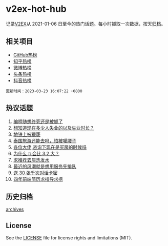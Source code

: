 # v2ex-hot-hub

 记录[V2EX](https://www.v2ex.com/)从 2021-01-06 日至今的热门话题。每小时抓取一次数据，按天[归档](archives)。
 
 ## 相关项目

- [GitHub热榜](https://github.com/it985/github-hot-hub)
- [知乎热榜](https://github.com/it985/zhihu-hot-hub)
- [微博热榜](https://github.com/it985/weibo-hot-hub)
- [头条热榜](https://github.com/it985/toutiao-hot-hub)
- [抖音热榜](https://github.com/it985/douyin-hot-hub)


 `更新时间：2023-03-23 16:07:22 +0800`

## 热议话题

1. [编程随想终究还是被抓了](https://www.v2ex.com/t/926477)
1. [想知道现在多少人失业的以及失业时长？](https://www.v2ex.com/t/926412)
1. [地铁上被猥亵](https://www.v2ex.com/t/926377)
1. [泰国旅游还能去吗，怕被噶腰子](https://www.v2ex.com/t/926245)
1. [各位大佬,咨询下现在是买房的时候吗](https://www.v2ex.com/t/926397)
1. [为什么 π 会比 3.2 大？](https://www.v2ex.com/t/926432)
1. [求推荐去屑洗发水](https://www.v2ex.com/t/926425)
1. [最近的风潮就是想用服务先排队](https://www.v2ex.com/t/926430)
1. [送 30 张千次对话卡密](https://www.v2ex.com/t/926423)
1. [四年前端简历求指导求捞](https://www.v2ex.com/t/926406)

## 历史归档

[archives](archives)

## License

See the [LICENSE](LICENSE) file for license rights and limitations (MIT).
